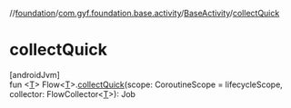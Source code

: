 //[foundation](../../../index.md)/[com.gyf.foundation.base.activity](../index.md)/[BaseActivity](index.md)/[collectQuick](collect-quick.md)

# collectQuick

[androidJvm]\
fun &lt;[T](collect-quick.md)&gt; Flow&lt;[T](collect-quick.md)&gt;.[collectQuick](collect-quick.md)(scope: CoroutineScope = lifecycleScope, collector: FlowCollector&lt;[T](collect-quick.md)&gt;): Job